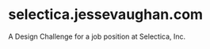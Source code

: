 selectica.jessevaughan.com
==========================

A Design Challenge for a job position at Selectica, Inc.